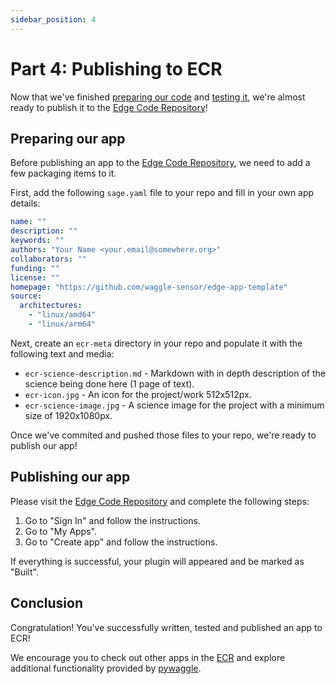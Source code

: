 ```yaml
---
sidebar_position: 4
---
```


# Part 4: Publishing to ECR

Now that we've finished [preparing our code](creating-an-edge-app) and [testing it](testing-an-edge-app), we're almost ready to publish it to the [Edge Code Repository](https://portal.sagecontinuum.org)!

## Preparing our app

Before publishing an app to the [Edge Code Repository](/docs/about/architecture#edge-code-repository-ecr), we need to add a few packaging items to it.

First, add the following `sage.yaml` file to your repo and fill in your own app details:

```yaml
name: ""
description: ""
keywords: ""
authors: "Your Name <your.email@somewhere.org>"
collaborators: ""
funding: ""
license: ""
homepage: "https://github.com/waggle-sensor/edge-app-template"
source:
  architectures:
    - "linux/amd64"
    - "linux/arm64"
```

Next, create an `ecr-meta` directory in your repo and populate it with the following text and media:

* `ecr-science-description.md` - Markdown with in depth description of the science being done here (1 page of text).
* `ecr-icon.jpg` - An icon for the project/work 512x512px.
* `ecr-science-image.jpg` - A science image for the project with a minimum size of 1920x1080px.

Once we've commited and pushed those files to your repo, we're ready to publish our app!

## Publishing our app

Please visit the [Edge Code Repository](https://portal.sagecontinuum.org) and complete the following steps:

1. Go to "Sign In" and follow the instructions.
2. Go to "My Apps".
3. Go to "Create app" and follow the instructions.

If everything is successful, your plugin will appeared and be marked as "Built".

## Conclusion

Congratulation! You've successfully written, tested and published an app to ECR!

We encourage you to check out other apps in the [ECR](https://portal.sagecontinuum.org) and explore additional functionality provided by [pywaggle](https://github.com/waggle-sensor/pywaggle).
